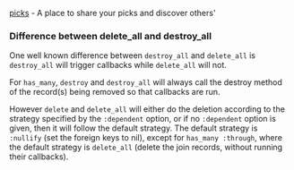 [picks](https://github.com/code-mancers/picks) - A place to share your picks and discover others'

### Difference between delete_all and destroy_all

One well known difference between `destroy_all` and `delete_all` is
`destroy_all` will trigger callbacks while `delete_all` will not.

For `has_many`, `destroy` and `destroy_all` will always call the destroy method of the record(s) being removed so that callbacks are run.

However `delete` and `delete_all` will either do the deletion according to the strategy specified by the `:dependent` option, or if no `:dependent` option is given, then it will follow the default strategy. The default strategy is `:nullify` (set the foreign keys to nil), except for `has_many :through`, where the default strategy is `delete_all` (delete the join records, without running their callbacks).
